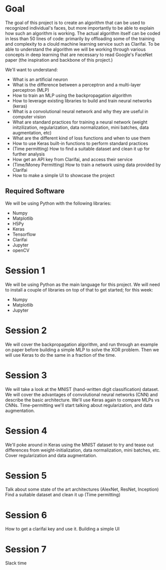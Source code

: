 # Goal
The goal of this project is to create an algorithm that can be used to recognized individual's faces, but more importantly to be able to explain how such an algorithm is working.
The actual algorithm itself can be coded in less than 50 lines of code: primarily by offloading some of the training and complexity to a clould machine learning service such as Clarifai.
To be able to understand the algorithm we will be working through various concepts in deep learning that are necessary to read Google's FaceNet paper (the inspiration and backbone of this project.)

We'll want to understand:
  - What is an artificial neuron
  - What is the difference between a perceptron and a multi-layer perceptron (MLP)
  - How to train an MLP using the backpropagation algorithm
  - How to leverage existing libraries to build and train neural networks (keras)
  - What is a convolutional neural network and why they are useful in computer vision
  - What are standard practices for training a neural network (weight initzilization, regularization, data normalization, mini batches, data augmentation, etc)
  - What are the different kind of loss functions and when to use them
  - How to use Keras built-in functions to perform standard practices
  - (Time permitting) How to find a suitable dataset and clean it up for further analysis
  - How get an API key from Clarifai, and access their service
  - (Time/Money Permitting) How to train a network using data provided by Clarifai
  - How to make a simple UI to showcase the project

## Required Software
We will be using Python with the following libraries:
  - Numpy
  - Matplotlib
  - H5Py
  - Keras
  - Tensorflow
  - Clarifai
  - Jupyter
  - openCV

# Session 1

We will be using Python as the main language for this project. 
We will need to install a couple of libraries on top of that to get started; for this week:
  - Numpy
  - Matplotlib
  - Jupyter

# Session 2
We will cover the backpropagation algorithm, and run through an example on paper before building a simple MLP to solve the XOR problem.
Then we will use Keras to do the same in a fraction of the time.

# Session 3
We will take a look at the MNIST (hand-written digit classification) dataset. We will cover the advantages of convolutional neural networks (CNN)  and describe the basic architecture.
We'll use Keras again to compare MLPs vs CNNs.
Time-permitting we'll start talking about regularization, and data augmentation.

# Session 4
We'll poke around in Keras using the MNIST dataset to try and tease out differences from weight-initialization, data normalization, mini batches, etc.
Cover regularization and data augmentation.

# Session 5
Talk about some state of the art architectures (AlexNet, ResNet, Inception)
Find a suitable dataset and clean it up (Time permitting)

# Session 6
How to get a clarifai key and use it.
Building a simple UI

# Session 7
Slack time
